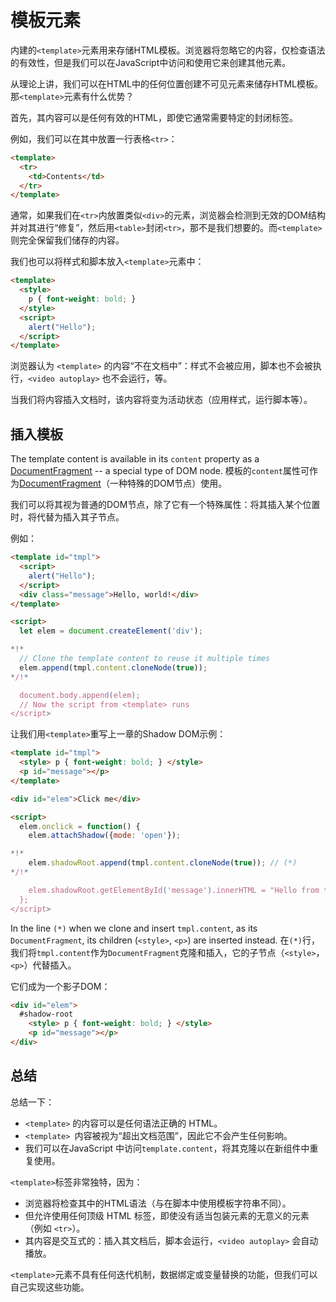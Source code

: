
# 模板元素

内建的`<template>`元素用来存储HTML模板。浏览器将忽略它的内容，仅检查语法的有效性，但是我们可以在JavaScript中访问和使用它来创建其他元素。

从理论上讲，我们可以在HTML中的任何位置创建不可见元素来储存HTML模板。那`<template>`元素有什么优势？

首先，其内容可以是任何有效的HTML，即使它通常需要特定的封闭标签。

例如，我们可以在其中放置一行表格`<tr>`：
```html
<template>
  <tr>
    <td>Contents</td>
  </tr>
</template>
```

通常，如果我们在`<tr>`内放置类似`<div>`的元素，浏览器会检测到无效的DOM结构并对其进行“修复”，然后用`<table>`封闭`<tr>`，那不是我们想要的。而`<template>`则完全保留我们储存的内容。

我们也可以将样式和脚本放入`<template>`元素中：

```html
<template>
  <style>
    p { font-weight: bold; }
  </style>
  <script>
    alert("Hello");
  </script>
</template>
```

浏览器认为 `<template>` 的内容“不在文档中”：样式不会被应用，脚本也不会被执行，`<video autoplay>` 也不会运行，等。

当我们将内容插入文档时，该内容将变为活动状态（应用样式，运行脚本等）。

## 插入模板

The template content is available in its `content` property as a [DocumentFragment](info:modifying-document#document-fragment) -- a special type of DOM node.
模板的`content`属性可作为[DocumentFragment](info:modifying-document#document-fragment)（一种特殊的DOM节点）使用。

我们可以将其视为普通的DOM节点，除了它有一个特殊属性：将其插入某个位置时，将代替为插入其子节点。

例如：

```html run
<template id="tmpl">
  <script>
    alert("Hello");
  </script>
  <div class="message">Hello, world!</div>
</template>

<script>
  let elem = document.createElement('div');

*!*
  // Clone the template content to reuse it multiple times
  elem.append(tmpl.content.cloneNode(true));
*/!*

  document.body.append(elem);
  // Now the script from <template> runs
</script>
```

让我们用`<template>`重写上一章的Shadow DOM示例：

```html run untrusted autorun="no-epub" height=60
<template id="tmpl">
  <style> p { font-weight: bold; } </style>
  <p id="message"></p>
</template>

<div id="elem">Click me</div>

<script>
  elem.onclick = function() {
    elem.attachShadow({mode: 'open'});

*!*
    elem.shadowRoot.append(tmpl.content.cloneNode(true)); // (*)
*/!*

    elem.shadowRoot.getElementById('message').innerHTML = "Hello from the shadows!";
  };
</script>
```

In the line `(*)` when we clone and insert `tmpl.content`, as its `DocumentFragment`, its children (`<style>`, `<p>`) are inserted instead.
在`(*)`行，我们将`tmpl.content`作为`DocumentFragment`克隆和插入，它的子节点（`<style>`，`<p>`）代替插入。

它们成为一个影子DOM：

```html
<div id="elem">
  #shadow-root
    <style> p { font-weight: bold; } </style>
    <p id="message"></p>
</div>
```

## 总结

总结一下：

* `<template>` 的内容可以是任何语法正确的 HTML。
* `<template> `内容被视为“超出文档范围”，因此它不会产生任何影响。
* 我们可以在JavaScript 中访问`template.content`，将其克隆以在新组件中重复使用。

`<template>`标签非常独特，因为：

* 浏览器将检查其中的HTML语法（与在脚本中使用模板字符串不同）。
* 但允许使用任何顶级 HTML 标签，即使没有适当包装元素的无意义的元素（例如 `<tr>`）。
* 其内容是交互式的：插入其文档后，脚本会运行，`<video autoplay>` 会自动播放。

`<template>`元素不具有任何迭代机制，数据绑定或变量替换的功能，但我们可以自己实现这些功能。
